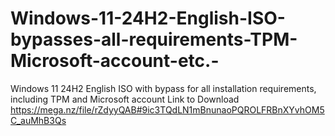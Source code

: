 # Windows-11-24H2-English-ISO-bypasses-all-requirements-TPM-Microsoft-account-etc.-
Windows 11 24H2 English ISO with bypass for all installation requirements, including TPM and Microsoft account
Link to Download https://mega.nz/file/rZdyyQAB#9ic3TQdLN1mBnunaoPQROLFRBnXYvhOM5C_auMhB3Qs
